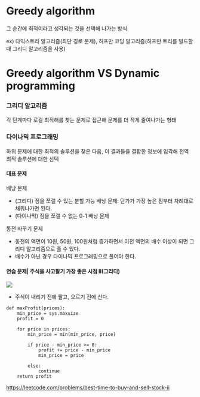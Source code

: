 # Greedy algorithm
그 순간에 최적이라고 생각되는 것을 선택해 나가는 방식

ex) 다익스트라 알고리즘(최단 경로 문제), 허프만 코딩 알고리즘(허프만 트리를 빌드할 때 그리디 알고리즘을 사용)

# Greedy algorithm VS Dynamic programming
### 그리디 알고리즘
각 단계마다 로컬 최적해를 찾는 문제로 접근해 문제를 더 작게 줄여나가는 형태

### 다이나믹 프로그래밍
하위 문제에 대한 최적의 솔루션을 찾은 다음, 이 결과들을 결합한 정보에 입각해 전역 최적 솔루션에 대한 선택

#### 대표 문제

배낭 문제
- (그리디) 짐을 쪼갤 수 있는 분할 가능 배낭 문제: 단가가 가장 높은 짐부터 차례대로 채워나가면 된다.
- (다이나믹) 짐을 쪼갤 수 없는 0-1 배낭 문제

동전 바꾸기 문제
- 동전의 액면이 10원, 50원, 100원처럼 증가하면서 이전 액면의 배수 이상이 되면 그리디 알고리즘으로 풀 수 있다.
- 배수가 아닌 경우 다이나믹 프로그래밍으로 풀어야 한다.

#### 연습 문제| 주식을 사고팔기 가장 좋은 시점 II(그리디)
![](https://images.velog.io/images/sqaurelu/post/f42084be-ebd1-416d-8c91-3bd1a819af0c/image.png)
- 주식이 내리기 전에 팔고, 오르기 전에 산다.
```
def maxProfit(prices):
    min_price = sys.maxsize
    profit = 0

    for price in prices:
        min_price = min(min_price, price)
        
        if price - min_price >= 0:
            profit += price - min_price
            min_price = price
            
        else:
            continue
    return profit
```

https://leetcode.com/problems/best-time-to-buy-and-sell-stock-ii
